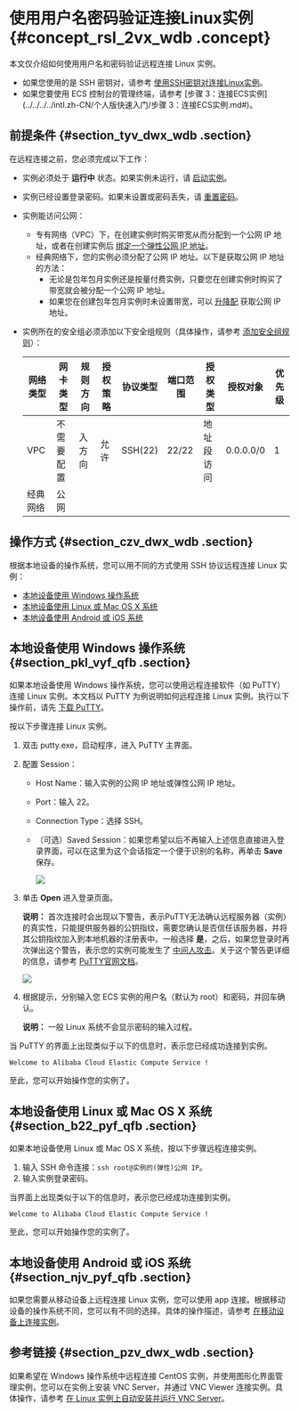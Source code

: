 # 使用用户名密码验证连接Linux实例 {#concept_rsl_2vx_wdb .concept}

本文仅介绍如何使用用户名和密码验证远程连接 Linux 实例。

-   如果您使用的是 SSH 密钥对，请参考 [使用SSH密钥对连接Linux实例](intl.zh-CN/用户指南/连接实例/使用SSH密钥对连接Linux实例.md#)。
-   如果您要使用 ECS 控制台的管理终端，请参考 [步骤 3：连接ECS实例](../../../../intl.zh-CN/个人版快速入门/步骤 3：连接ECS实例.md#)。

## 前提条件 {#section_tyv_dwx_wdb .section}

在远程连接之前，您必须完成以下工作：

-   实例必须处于 **运行中** 状态。如果实例未运行，请 [启动实例](intl.zh-CN/用户指南/实例/启动或停止实例.md#)。
-   实例已经设置登录密码。如果未设置或密码丢失，请 [重置密码](intl.zh-CN/用户指南/实例/重置实例密码.md#)。
-   实例能访问公网：
    -   专有网络（VPC）下，在创建实例时购买带宽从而分配到一个公网 IP 地址，或者在创建实例后 [绑定一个弹性公网 IP 地址](../../../../intl.zh-CN/快速入门/搭建专有网络.md#section_ux1_cmw_rdb)。
    -   经典网络下，您的实例必须分配了公网 IP 地址。以下是获取公网 IP 地址的方法：
        -   无论是包年包月实例还是按量付费实例，只要您在创建实例时购买了带宽就会被分配一个公网 IP 地址。
        -   如果您在创建包年包月实例时未设置带宽，可以 [升降配](intl.zh-CN/用户指南/实例/升降配/升降配概述.md#) 获取公网 IP 地址。
-   实例所在的安全组必须添加以下安全组规则（具体操作，请参考 [添加安全组规则](intl.zh-CN/用户指南/安全组/添加安全组规则.md#)）：

    |网络类型|网卡类型|规则方向|授权策略|协议类型|端口范围|授权类型|授权对象|优先级|
    |----|----|----|----|----|----|----|----|---|
    |VPC|不需要配置|入方向|允许|SSH\(22\)|22/22|地址段访问|0.0.0.0/0|1|
    |经典网络|公网|


## 操作方式 {#section_czv_dwx_wdb .section}

根据本地设备的操作系统，您可以用不同的方式使用 SSH 协议远程连接 Linux 实例：

-   [本地设备使用 Windows 操作系统](#windows)
-   [本地设备使用 Linux 或 Mac OS X 系统](#linux)
-   [本地设备使用 Android 或 iOS 系统](#mobile)

## 本地设备使用 Windows 操作系统 {#section_pkl_vyf_qfb .section}

如果本地设备使用 Windows 操作系统，您可以使用远程连接软件（如 PuTTY）连接 Linux 实例。本文档以 PuTTY 为例说明如何远程连接 Linux 实例。执行以下操作前，请先 [下载 PuTTY](http://www.chiark.greenend.org.uk/~sgtatham/putty/)。

按以下步骤连接 Linux 实例。

1.  双击 putty.exe，启动程序，进入 PuTTY 主界面。
2.  配置 Session：
    -   Host Name：输入实例的公网 IP 地址或弹性公网 IP 地址。
    -   Port：输入 22。
    -   Connection Type：选择 SSH。
    -   （可选）Saved Session：如果您希望以后不再输入上述信息直接进入登录界面，可以在这里为这个会话指定一个便于识别的名称，再单击 **Save** 保存。

        ![](images/5249_zh-CN.gif)

3.  单击 **Open** 进入登录页面。

    **说明：** 首次连接时会出现以下警告，表示PuTTY无法确认远程服务器（实例）的真实性，只能提供服务器的公钥指纹，需要您确认是否信任该服务器，并将其公钥指纹加入到本地机器的注册表中。一般选择 **是**，之后，如果您登录时再次弹出这个警告，表示您的实例可能发生了 [中间人攻击](https://en.wikipedia.org/wiki/Man-in-the-middle_attack)。关于这个警告更详细的信息，请参考 [PuTTY官网文档](https://the.earth.li/~sgtatham/putty/0.70/htmldoc/Chapter2.html#gs-hostkey)。

    ![](http://static-aliyun-doc.oss-cn-hangzhou.aliyuncs.com/assets/img/9621/15420350835251_zh-CN.png)

4.  根据提示，分别输入您 ECS 实例的用户名（默认为 root）和密码，并回车确认。

    **说明：** 一般 Linux 系统不会显示密码的输入过程。


当 PuTTY 的界面上出现类似于以下的信息时，表示您已经成功连接到实例。

```
Welcome to Alibaba Cloud Elastic Compute Service !
```

至此，您可以开始操作您的实例了。

## 本地设备使用 Linux 或 Mac OS X 系统 {#section_b22_pyf_qfb .section}

如果本地设备使用 Linux 或 Mac OS X 系统，按以下步骤远程连接实例。

1.  输入 SSH 命令连接：`ssh root@实例的(弹性)公网 IP`。
2.  输入实例登录密码。

当界面上出现类似于以下的信息时，表示您已经成功连接到实例。

```
Welcome to Alibaba Cloud Elastic Compute Service !
```

至此，您可以开始操作您的实例了。

## 本地设备使用 Android 或 iOS 系统 {#section_njv_pyf_qfb .section}

如果您需要从移动设备上远程连接 Linux 实例，您可以使用 app 连接。根据移动设备的操作系统不同，您可以有不同的选择。具体的操作描述，请参考 [在移动设备上连接实例](intl.zh-CN/用户指南/连接实例/在移动设备上连接实例.md#)。

## 参考链接 {#section_pzv_dwx_wdb .section}

如果希望在 Windows 操作系统中远程连接 CentOS 实例，并使用图形化界面管理实例，您可以在实例上安装 VNC Server，并通过 VNC Viewer 连接实例。具体操作，请参考 [在 Linux 实例上自动安装并运行 VNC Server](https://www.alibabacloud.com/help/faq-detail/41181.htm)。

